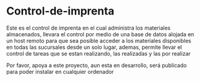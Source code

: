 # Control-de-imprenta
Este es el control de imprenta en el cual administra los materiales almacenados,
llevara el control por medio de una base de datos alojada en un host remoto para que sea posible acceder a los materiales disponibles
en todas las sucursales desde un solo lugar, ademas, permite llevar el control de tareas que se estan realizando, las realizadas y las por realizar

Por favor, apoya a este proyecto, aun esta en desarrollo, será publicado para poder instalar en cualquier ordenador
